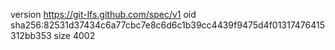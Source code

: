 version https://git-lfs.github.com/spec/v1
oid sha256:82531d37434c6a77cbc7e8c6d6c1b39cc4439f9475d4f01317476415312bb353
size 4002
